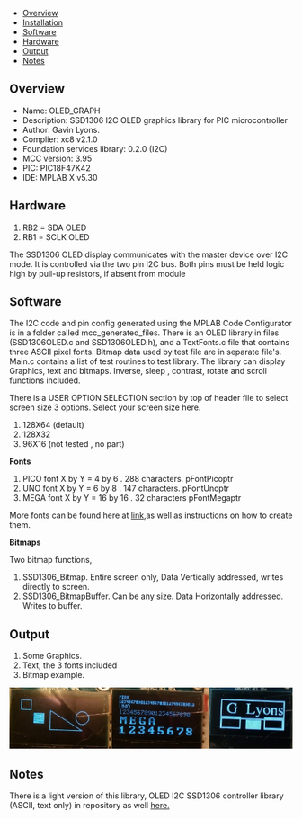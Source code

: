 
  * [Overview](#overview)
  * [Installation](#installation)
  * [Software](#software)
  * [Hardware](#hardware)
  * [Output](#output)
  * [Notes](#notes)

Overview
--------------------------------------------
* Name: OLED_GRAPH
* Description: SSD1306 I2C OLED graphics library for PIC microcontroller 
* Author: Gavin Lyons.
* Complier: xc8 v2.1.0
* Foundation services library: 0.2.0 (I2C)
* MCC version: 3.95
* PIC: PIC18F47K42
* IDE:  MPLAB X v5.30


Hardware
---------------
1. RB2 = SDA OLED
2. RB1 = SCLK OLED

The SSD1306 OLED display communicates with the master device over I2C mode.
It is controlled via the two pin I2C bus. Both pins must be held logic high by pull-up resistors,
if absent from module

Software
-------------------------
The I2C code and pin config generated using the MPLAB Code Configurator is in a folder called mcc_generated_files. 
There is  an OLED library in files (SSD1306OLED.c and SSD1306OLED.h),
and a TextFonts.c file that contains three ASCII pixel fonts.
Bitmap data used by test file are in separate file's. 
Main.c  contains a list of test routines to test library. 
The library can  display Graphics, text and bitmaps.
Inverse, sleep , contrast, rotate and scroll functions included.

There is a USER OPTION SELECTION section by top of header file to select screen size 
3 options. Select your screen size here.

1. 128X64 (default)
2. 128X32
3. 96X16 (not tested , no part) 

**Fonts** 

1. PICO font X by Y  = 4 by 6 . 288 characters. pFontPicoptr
2. UNO font X by Y = 6 by 8 . 147 characters. pFontUnoptr
3. MEGA font X by Y  = 16 by 16 . 32 characters pFontMegaptr

More fonts can be found here at  [link](http://www.rinkydinkelectronics.com/r_fonts.php),as  well as instructions on how to create them.


**Bitmaps** 

Two bitmap functions, 

1. SSD1306_Bitmap. Entire screen only,  Data Vertically addressed, writes directly to screen.
2. SSD1306_BitmapBuffer.  Can be any size. Data Horizontally addressed. Writes to buffer.

Output
-----------------------

1. Some Graphics.
2. Text, the 3 fonts included
3. Bitmap example.

![ output ](https://github.com/gavinlyonsrepo/pic_18F47K42_projects/blob/master/images/oledgraph.jpg)

Notes
----------------------

There is a light version of this library, OLED I2C SSD1306 controller library (ASCII, text only) 
in repository  as well  [here.](https://github.com/gavinlyonsrepo/pic_18F47K42_projects/tree/master/projects/OLED_LM35)
